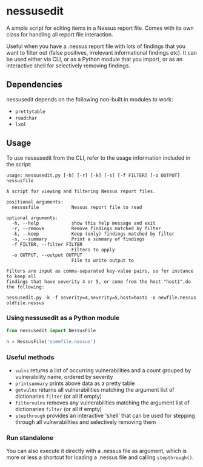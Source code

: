 # nessusedit
A simple script for editing items in a Nessus report file. Comes with its own
class for handling all report file interaction.

Useful when you have a .nessus report file with lots of findings that you want
to filter out (false positives, irrelevant informational findings etc). It can be used
either via CLI, or as a Python module that you import, or as an interactive shell
for selectively removing findings.

## Dependencies
nessusedit depends on the following non-built in modules to work:
- `prettytable`
- `readchar`
- `lxml`

## Usage
To use nessusedit from the CLI, refer to the usage information included in the script:
```
usage: nessusedit.py [-h] [-r] [-k] [-s] [-f FILTER] [-o OUTPUT] nessusfile

A script for viewing and filtering Nessus report files.

positional arguments:
  nessusfile            Nessus report file to read

optional arguments:
  -h, --help            show this help message and exit
  -r, --remove          Remove findings matched by filter
  -k, --keep            Keep (only) findings matched by filter
  -s, --summary         Print a summary of findings
  -f FILTER, --filter FILTER
                        Filters to apply
  -o OUTPUT, --output OUTPUT
                        File to write output to

Filters are input as comma-separated key-value pairs, so for instance to keep all
findings that have severity 4 or 5, or come from the host "host1",do the following:

nessusedit.py -k -f severity=4,severity=5,host=host1 -o newfile.nessus oldfile.nessus
```



### Using nessusedit as a Python module
```python
from nessusedit import NessusFile

n = NessusFile('somefile.nessus')
```

### Useful methods
- `vulns` returns a list of occurring vulnerabilities and a count grouped by vulnerability name, ordered by severity
- `printsummary` prints above data as a pretty table
- `getvulns` returns all vulnerabilities matching the argument list of dictionaries `filter` (or all if empty)
- `filtervulns` removes any vulnerabilities matching the argument list of dictionaries `filter` (or all if empty)
- `stepthrough` provides an interactive 'shell' that can be used for stepping through all vulnerabilities and selectively removing them

### Run standalone
You can also execute it directly with a .nessus file as argument, which is more or less a shortcut for loading a .nessus file and calling `stepthrough()`.
